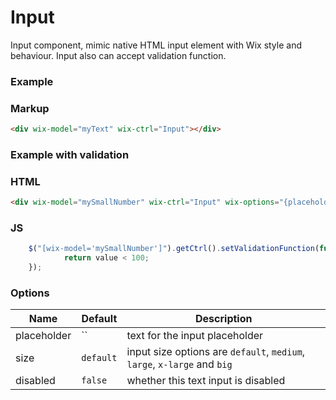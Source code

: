 # Input

Input component, mimic native HTML input element with Wix style and behaviour.
Input also can accept validation function.

### Example

<div wix-model="myText" wix-ctrl="Input"></div>

### Markup
```html
<div wix-model="myText" wix-ctrl="Input"></div>
```

### Example with validation

<div wix-model="mySmallNumber" wix-ctrl="Input" wix-options="{placeholder: 'Number input'}"></div>

### HTML
```html
<div wix-model="mySmallNumber" wix-ctrl="Input" wix-options="{placeholder: 'Number input'}"></div>
```

### JS
```js
    $("[wix-model='mySmallNumber']").getCtrl().setValidationFunction(function(value){
            return value < 100;
    });
```

### Options

Name        | Default   | Description
------------|-----------|------------
placeholder | ``        | text for the input placeholder
size        | `default` | input size options are `default`, `medium`, `large`, `x-large` and `big`
disabled    | `false`   | whether this text input is disabled
